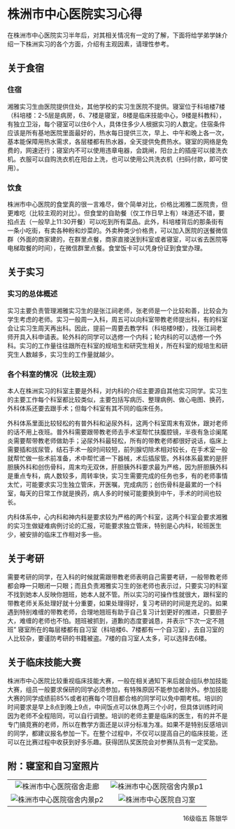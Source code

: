 # 株洲市中心医院实习心得

在株洲市中心医院实习半年后，对其相关情况有一定的了解，下面将给学弟学妹介绍一下株洲实习的各个方面，介绍有主观因素，请理性参考。

## 关于食宿

### 住宿

湘雅实习生由医院提供住处，其他学校的实习生医院不提供。寝室位于科培楼7楼（科培楼：2-5层是病房，6、7楼是寝室，8楼是临床技能中心，9楼是科教科），有独立卫浴，每个寝室可以住6个人，具体住多少人根据实习的人数定。住宿条件应该是所有基地医院里面最好的，热水每日提供三次，早上、中午和晚上各一次，基本能保障用热水需求，各层楼都有热水器，全天提供免费热水。寝室的网络是免费的，网速还行；寝室内不可以使用违章电器，会跳闸，阳台上的插座可以接洗衣机。衣服可以自购洗衣机在阳台上洗，也可以使用公共洗衣机（扫码付款，即可使用）。

### 饮食

株洲市中心医院的食堂真的很一言难尽，做个简单对比，价格比湘雅二医院贵，但更难吃（比较主观的对比）。但食堂的自助餐（仅工作日早上有）味道还不错，要掐点去（一般早上11:30开餐）可以吃到所有菜品。此外，科培楼背后的那条街有一条小吃街，有卖各种粉和炒菜的。外卖种类少价格贵，可以加入医院的送餐微信群（外面的商家建的，在群里点餐，商家直接送到科室或者寝室，可以省去医院等电梯取餐的时间），在微信群里点餐。食堂饭卡可以凭身份证到食堂办理。

## 关于实习

### 实习的总体概述

实习主要负责管理湘雅实习生的是张江祠老师，张老师是一个比较和善，比较会为学生考虑的老师。实习一般周一入科，周五可以向科室带教老师提出科，有的科室会让实习生周天再出科。因此，提前一周要去教学科（科培楼9楼），找张江祠老师开具入科申请表。轮外科的同学可以选修一个内科；轮内科的可以选修一个外科。实习的工作量往往跟所在科室的规培生和研究生相关，所在科室的规培生和研究生人数越多，实习生的工作量就越少。

### 各个科室的情况（比较主观）

本人在株洲实习的科室主要是外科，对内科的介绍主要源自其他实习同学。实习生的主要工作每个科室都比较类似，主要包括写病历、整理病例、做心电图、换药，外科体系还要去跟手术；但每个科室有其不同的临床任务。

外科体系里面比较轻松的有普外科和泌尿外科，这两个科室周末有双休，跟对老师的话不用上夜班。普外科需要跟带教老师去手术室帮忙扶腹腔镜，半夜有急诊阑尾炎需要帮带教老师做助手；泌尿外科最轻松，所有的带教老师都很好说话，临床上需要插和拔尿管，结石手术一般时间较短，前列腺切除术相对较长，在手术室一般就帮忙做一些术前准备，术中帮忙递一下器械，术后插尿管。外科体系最累的是肝胆胰外科和创伤骨科，周末均无双休，肝胆胰外科要求最为严格，因为肝胆胰外科是重点专科，病人数较多，周转率快，实习生需要完成的任务也多，有的老师事情太忙，可能要求实习生独立管床，开医嘱，完成病历；创伤骨科是最累的一个科室，每天的日常工作就是换药，病人多的时候可能要换到中午，手术的时间也较长。

内科体系中，心内科和神内科是要求较为严格的两个科室，这两个科室会要求湘雅的实习生做疑难病例讨论的汇报，可能要求独立管床，特别是心内科，轮班医生少，被安排的临床工作相对多一些。

## 关于考研

需要考研的同学，在入科的时候就需跟带教老师表明自己需要考研，一般带教老师都会睁一只眼闭一只眼；而且负责湘雅实习生的张老师也表示过，只要实习的科室不找到她本人反映你翘班，她本人就不管。所以实习的可操作性就很大，跟科室的带教老师关系处理好就十分重要，如果处理得好，复习考研的时间是充足的。如果遇到特别难缠的带教老师，合理地翘班有助于自己复习计划更好的推进，只要胆子大，难缠的老师也不怕。翘班被抓到，道歉的态度要诚恳，并表示“下次一定不翘班”
寝室所在的每层楼都有自习室（科培楼6、7楼都有一个自习室），去自习室的人比较杂，要谨防考研的书籍被盗。7楼的自习室人太多，可以选择去6楼。

## 关于临床技能大赛

株洲市中心医院比较重视临床技能大赛，一般在相关通知下来后就会组队参加技能大赛，组员一般要求保研的同学必须参加，有特殊原因不能参加者除外。参加技能大赛的同学成绩前85%或者初赛每个项目都合格的同学可以免中期考核。培训的时间要求是早上8点到晚上9点，中间饭点可以休息两三个小时，但具体训练时间因为老师不全程陪同，可以自行调整。培训的老师主要是临床的医生，有的并不是专门搞竞赛的老师，所以在教学方面还是以评分标准为准。如果不是特别反感培训的同学，都建议报名参加一下。在整个过程中，不仅可以提高自己的临床技能，还可以在比赛过程中收获到好多乐趣。获得团队奖医院会对参赛队员有一定奖励。

## 附：寝室和自习室照片

<table style="border-collapse:collapse;border:none;">
    <tr style="border-collapse:collapse;border:none;">
        <td style="border-collapse:collapse;border:none;">
            <div align=center>
                <img src="https://gitee.com/xunlutzp/xunlutzp/raw/master/Image/Ch7_3_1.jpeg" alt="株洲市中心医院宿舍走廊">
            </div>
        </td>
        <td style="border-collapse:collapse;border:none;">
            <div align=center>
                <img src="https://gitee.com/xunlutzp/xunlutzp/raw/master/Image/Ch7_3_2.jpeg" alt="株洲市中心医院宿舍内景p1">
            </div>
        </td>
    </tr>
    <tr style="border-collapse:collapse;border:none;">
        <td style="border-collapse:collapse;border:none;">
            <div align=center>
                <img src="https://gitee.com/xunlutzp/xunlutzp/raw/master/Image/Ch7_3_3.jpeg" alt="株洲市中心医院宿舍内景p2">
            </div>
        </td>
        <td style="border-collapse:collapse;border:none;">
            <div align=center>
                <img src="https://gitee.com/xunlutzp/xunlutzp/raw/master/Image/Ch7_3_4.jpeg" alt="株洲市中心医院自习室">
            </div>
        </td>
    </tr>
</table>

<p align="right">16级临五 陈银华</p>